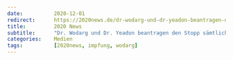 ```yaml
---
date:          2020-12-01
redirect:      https://2020news.de/dr-wodarg-und-dr-yeadon-beantragen-den-stopp-saemtlicher-corona-impfstudien-und-rufen-zum-mitzeichnen-der-petition-auf/
title:         2020 News
subtitle:      "Dr. Wodarg und Dr. Yeadon beantragen den Stopp sämtlicher Corona-Impfstudien und rufen zum Mitzeichnen der Petition auf"
categories:    Medien
tags:          [2020news, impfung, wodarg]
---
```

